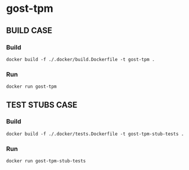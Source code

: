 # gost-tpm

## BUILD CASE

### Build
```shell
docker build -f ./.docker/build.Dockerfile -t gost-tpm .
```

### Run
```shell
docker run gost-tpm
```

## TEST STUBS CASE

### Build
```shell
docker build -f ./.docker/tests.Dockerfile -t gost-tpm-stub-tests .
```

### Run
```shell
docker run gost-tpm-stub-tests
```